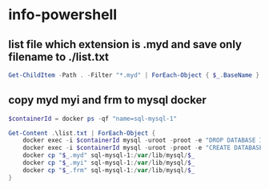 # info-powershell

## list file which extension is .myd and save only filename to ./list.txt

``` powershell
Get-ChildItem -Path . -Filter "*.myd" | ForEach-Object { $_.BaseName } | Out-File -File ./list.txt -Encoding UTF8
```

## copy myd myi and frm to mysql docker

```powershell
$containerId = docker ps -qf "name=sql-mysql-1"

Get-Content .\list.txt | ForEach-Object {
    docker exec -i $containerId mysql -uroot -proot -e "DROP DATABASE IF EXISTS $_;" 2>$null
    docker exec -i $containerId mysql -uroot -proot -e "CREATE DATABASE IF NOT EXISTS $_;" 2>$null
    docker cp "$_.myd" sql-mysql-1:/var/lib/mysql/$_
    docker cp "$_.myi" sql-mysql-1:/var/lib/mysql/$_
    docker cp "$_.frm" sql-mysql-1:/var/lib/mysql/$_
}
```
